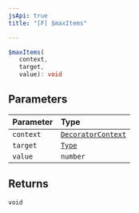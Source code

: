 ```yaml
---
jsApi: true
title: "[F] $maxItems"

---
```

```ts
$maxItems(
   context, 
   target, 
   value): void
```

## Parameters

| Parameter | Type |
| :------ | :------ |
| `context` | [`DecoratorContext`](../interfaces/DecoratorContext.md) |
| `target` | [`Type`](../type-aliases/Type.md) |
| `value` | `number` |

## Returns

`void`
